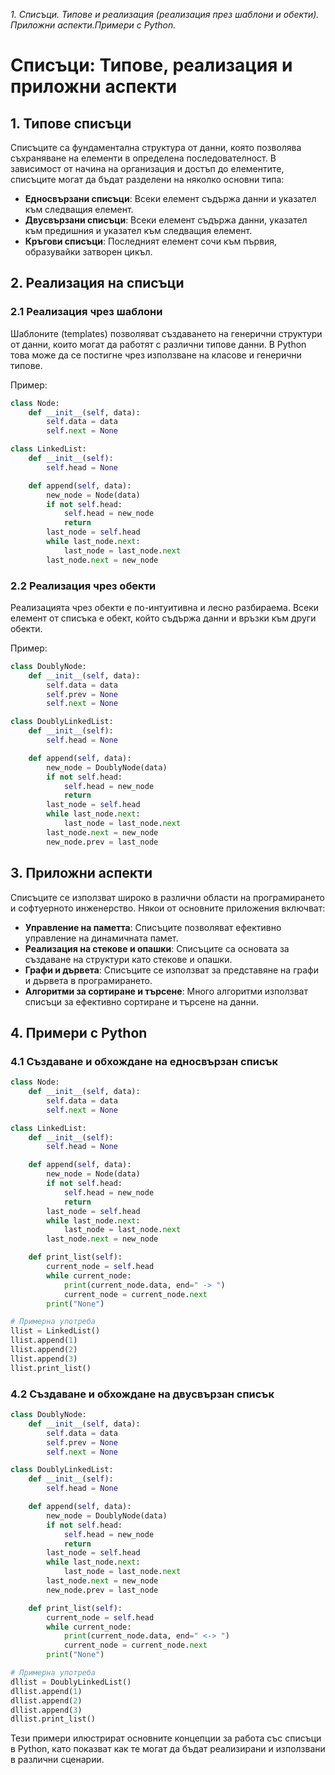 _1. Списъци. Типове и реализация (реализация през шаблони и обекти). Приложни аспекти.Примери с Python._


# Списъци: Типове, реализация и приложни аспекти

## 1. Типове списъци

Списъците са фундаментална структура от данни, която позволява съхраняване на елементи в определена последователност. В зависимост от начина на организация и достъп до елементите, списъците могат да бъдат разделени на няколко основни типа:

- **Едносвързани списъци**: Всеки елемент съдържа данни и указател към следващия елемент.
- **Двусвързани списъци**: Всеки елемент съдържа данни, указател към предишния и указател към следващия елемент.
- **Кръгови списъци**: Последният елемент сочи към първия, образувайки затворен цикъл.

## 2. Реализация на списъци

### 2.1 Реализация чрез шаблони

Шаблоните (templates) позволяват създаването на генерични структури от данни, които могат да работят с различни типове данни. В Python това може да се постигне чрез използване на класове и генерични типове.

Пример:
```python
class Node:
    def __init__(self, data):
        self.data = data
        self.next = None

class LinkedList:
    def __init__(self):
        self.head = None

    def append(self, data):
        new_node = Node(data)
        if not self.head:
            self.head = new_node
            return
        last_node = self.head
        while last_node.next:
            last_node = last_node.next
        last_node.next = new_node
```

### 2.2 Реализация чрез обекти

Реализацията чрез обекти е по-интуитивна и лесно разбираема. Всеки елемент от списъка е обект, който съдържа данни и връзки към други обекти.

Пример:
```python
class DoublyNode:
    def __init__(self, data):
        self.data = data
        self.prev = None
        self.next = None

class DoublyLinkedList:
    def __init__(self):
        self.head = None

    def append(self, data):
        new_node = DoublyNode(data)
        if not self.head:
            self.head = new_node
            return
        last_node = self.head
        while last_node.next:
            last_node = last_node.next
        last_node.next = new_node
        new_node.prev = last_node
```

## 3. Приложни аспекти

Списъците се използват широко в различни области на програмирането и софтуерното инженерство. Някои от основните приложения включват:

- **Управление на паметта**: Списъците позволяват ефективно управление на динамичната памет.
- **Реализация на стекове и опашки**: Списъците са основата за създаване на структури като стекове и опашки.
- **Графи и дървета**: Списъците се използват за представяне на графи и дървета в програмирането.
- **Алгоритми за сортиране и търсене**: Много алгоритми използват списъци за ефективно сортиране и търсене на данни.

## 4. Примери с Python

### 4.1 Създаване и обхождане на едносвързан списък

```python
class Node:
    def __init__(self, data):
        self.data = data
        self.next = None

class LinkedList:
    def __init__(self):
        self.head = None

    def append(self, data):
        new_node = Node(data)
        if not self.head:
            self.head = new_node
            return
        last_node = self.head
        while last_node.next:
            last_node = last_node.next
        last_node.next = new_node

    def print_list(self):
        current_node = self.head
        while current_node:
            print(current_node.data, end=" -> ")
            current_node = current_node.next
        print("None")

# Примерна употреба
llist = LinkedList()
llist.append(1)
llist.append(2)
llist.append(3)
llist.print_list()
```

### 4.2 Създаване и обхождане на двусвързан списък

```python
class DoublyNode:
    def __init__(self, data):
        self.data = data
        self.prev = None
        self.next = None

class DoublyLinkedList:
    def __init__(self):
        self.head = None

    def append(self, data):
        new_node = DoublyNode(data)
        if not self.head:
            self.head = new_node
            return
        last_node = self.head
        while last_node.next:
            last_node = last_node.next
        last_node.next = new_node
        new_node.prev = last_node

    def print_list(self):
        current_node = self.head
        while current_node:
            print(current_node.data, end=" <-> ")
            current_node = current_node.next
        print("None")

# Примерна употреба
dllist = DoublyLinkedList()
dllist.append(1)
dllist.append(2)
dllist.append(3)
dllist.print_list()
```

Тези примери илюстрират основните концепции за работа със списъци в Python, като показват как те могат да бъдат реализирани и използвани в различни сценарии.
